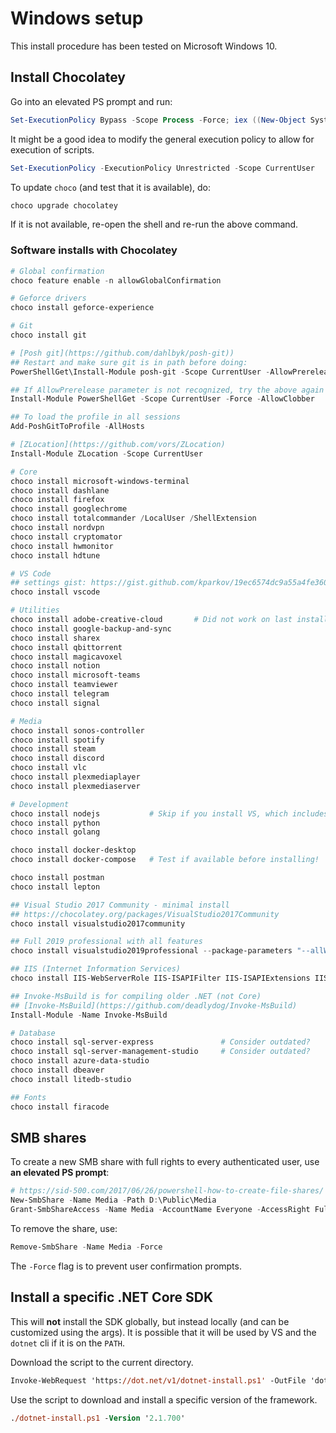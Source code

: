 # Windows setup

This install procedure has been tested on Microsoft Windows 10.

## Install Chocolatey

Go into an elevated PS prompt and run:

```powershell
Set-ExecutionPolicy Bypass -Scope Process -Force; iex ((New-Object System.Net.WebClient).DownloadString('https://chocolatey.org/install.ps1'))
```

It might be a good idea to modify the general execution policy to allow for execution of scripts.

```powershell
Set-ExecutionPolicy -ExecutionPolicy Unrestricted -Scope CurrentUser
```

To update `choco` (and test that it is available), do:

```powershell
choco upgrade chocolatey
```

If it is not available, re-open the shell and re-run the above command.

### Software installs with Chocolatey
```powershell
# Global confirmation
choco feature enable -n allowGlobalConfirmation

# Geforce drivers
choco install geforce-experience

# Git
choco install git

# [Posh git](https://github.com/dahlbyk/posh-git))
## Restart and make sure git is in path before doing:
PowerShellGet\Install-Module posh-git -Scope CurrentUser -AllowPrerelease -Force

## If AllowPrerelease parameter is not recognized, try the above again after doing:
Install-Module PowerShellGet -Scope CurrentUser -Force -AllowClobber

## To load the profile in all sessions
Add-PoshGitToProfile -AllHosts

# [ZLocation](https://github.com/vors/ZLocation)
Install-Module ZLocation -Scope CurrentUser

# Core
choco install microsoft-windows-terminal
choco install dashlane
choco install firefox
choco install googlechrome
choco install totalcommander /LocalUser /ShellExtension
choco install nordvpn
choco install cryptomator
choco install hwmonitor
choco install hdtune

# VS Code
## settings gist: https://gist.github.com/kparkov/19ec6574dc9a55a4fe3607a58b6cf398
choco install vscode

# Utilities
choco install adobe-creative-cloud       # Did not work on last install (2019-10-27)
choco install google-backup-and-sync
choco install sharex
choco install qbittorrent
choco install magicavoxel
choco install notion
choco install microsoft-teams
choco install teamviewer
choco install telegram
choco install signal

# Media
choco install sonos-controller
choco install spotify
choco install steam
choco install discord
choco install vlc
choco install plexmediaplayer
choco install plexmediaserver

# Development
choco install nodejs           # Skip if you install VS, which includes this
choco install python
choco install golang

choco install docker-desktop
choco install docker-compose   # Test if available before installing!

choco install postman
choco install lepton

## Visual Studio 2017 Community - minimal install
## https://chocolatey.org/packages/VisualStudio2017Community
choco install visualstudio2017community

## Full 2019 professional with all features
choco install visualstudio2019professional --package-parameters "--allWorkloads --includeRecommended --includeOptional --passive"

## IIS (Internet Information Services)
choco install IIS-WebServerRole IIS-ISAPIFilter IIS-ISAPIExtensions IIS-NetFxExtensibility IIS-ASPNET --source WindowsFeatures

## Invoke-MsBuild is for compiling older .NET (not Core)
## [Invoke-MsBuild](https://github.com/deadlydog/Invoke-MsBuild) 
Install-Module -Name Invoke-MsBuild

# Database
choco install sql-server-express               # Consider outdated?
choco install sql-server-management-studio     # Consider outdated?
choco install azure-data-studio
choco install dbeaver
choco install litedb-studio

## Fonts
choco install firacode
```

## SMB shares

To create a new SMB share with full rights to every authenticated user, use **an elevated PS prompt**:

```powershell
# https://sid-500.com/2017/06/26/powershell-how-to-create-file-shares/
New-SmbShare -Name Media -Path D:\Public\Media
Grant-SmbShareAccess -Name Media -AccountName Everyone -AccessRight Full -Force
```

To remove the share, use:

```powershell
Remove-SmbShare -Name Media -Force
```

The `-Force` flag is to prevent user confirmation prompts.

## Install a specific .NET Core SDK

This will **not** install the SDK globally, but instead locally (and can be customized using the args). It is possible that it will be used by VS and the `dotnet` cli if it is on the `PATH`.

Download the script to the current directory.

```ps
Invoke-WebRequest 'https://dot.net/v1/dotnet-install.ps1' -OutFile 'dotnet-install.ps1'
```

Use the script to download and install a specific version of the framework.

```ps
./dotnet-install.ps1 -Version '2.1.700'
```
